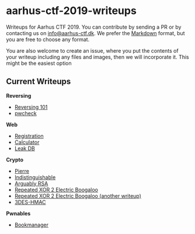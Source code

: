 # aarhus-ctf-2019-writeups
Writeups for Aarhus CTF 2019. You can contribute by sending a PR or by contacting us on info@aarhus-ctf.dk. We prefer the [Markdown](https://github.com/adam-p/markdown-here/wiki/Markdown-Cheatsheet) format, but you are free to choose any format.

You are also welcome to create an issue, where you put the contents of your writeup including any files and images, then we will incorporate it. This might be the easiest option

## Current Writeups
**Reversing**
* [Reversing 101](reversing/reversing-101/writeup.md)
* [pwcheck](reversing/pwcheck/writeup.md)

**Web**
* [Registration](web/registration/writeup.md)
* [Calculator](web/awesome-calculator/writeup.md)
* [Leak DB](web/leak-db/README.md)

**Crypto**
* [Pierre](crypto/pierre/pierre.md)
* [Indistinguishable](crypto/indistinguishable/writeup-indistinguishable.md)
* [Arguably RSA](crypto/arguably-rsa/README.md)
* [Repeated XOR 2 Electric Boogaloo](crypto/repeated-xor-2-electric-boogaloo/1/README.md)
* [Repeated XOR 2 Electric Boogaloo (another writeup)](crypto/repeated-xor-2-electric-boogaloo/2/README.md)
* [3DES-HMAC](crypto/3des-hmac/README.md)

**Pwnables**
* [Bookmanager](pwnables/bookmanager/writeup.md)
